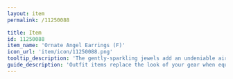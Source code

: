 ```yaml
---
layout: item
permalink: /11250088

title: Item
id: 11250088
item_name: 'Ornate Angel Earrings (F)'
icon_url: 'item/icon/11250088.png'
tooltip_description: 'The gently-sparkling jewels add an undeniable air of elegance to these earrings. They''re also SUPER pretty!'
guide_description: 'Outfit items replace the look of your gear when equipped.'
---
```

